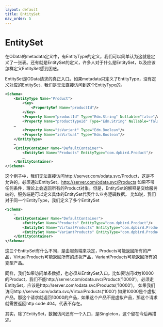 ```yaml
---
layout: default
title: EntitySet
nav_order: 5
---
```


# EntitySet

在OData的metadata定义中，有EntityType的定义，我们可以简单认为这就是定义了一张表。还有就是EntitySet的定义，许多人对于什么是EntitySet，以及应该怎样定义EntitySet感到困惑。

EntitySet是OData请求的真正入口。如果metadata只定义了EntityType，没有定义对应的EntitySet，我们是无法直接访问到这个EntityType的。
```xml
<Schema>            
    <EntityType Name="Product">
        <Key>
            <PropertyRef Name="productId"/>
        </Key>
        <Property Name="productId" Type="Edm.String" Nullable="false"/>
        <Property Name="productTypeId" Type="Edm.String" Nullable="false"/>
    …
        <Property Name="isVariant" Type="Edm.Boolean"/>
        <Property Name="isVirtual" Type="Edm.Boolean"/>
    </EntityType>
    …
    <EntityContainer Name="DefaultContainer">
        <EntitySet Name="Products" EntityType="com.dpbird.Product"/>
        …
    </EntityContainer>
</Schema>
```

这个例子中，我们无法直接访问http://server.com/odata.svc/Product，这是不允许的，必须通过EntitySet，http://server.com/odata.svc/Products
如果不带任何条件，理论上会返回所有的Product对象。但是，EntitySet的解释是交给服务端的，服务端是可以定义具体的EntitySet代表什么业务逻辑数据。
比如说，我们对于同一个EntityType，我们定义了多个EntitySet

```xml
<Schema>
    …
    <EntityContainer Name="DefaultContainer">
        <EntitySet Name="Products" EntityType="com.dpbird.Product"/>
        <EntitySet Name="VirtualProducts" EntityType="com.dpbird.Product"/>
        <EntitySet Name="VariantProducts" EntityType="com.dpbird.Product"/>
    </EntityContainer>
</Schema>
```

这三个EntitySet有什么不同，是由服务端来决定，Products可能返回所有的产品，VirtualProducts可能返回所有的虚拟产品，VariantProducts可能返回所有的变型产品。

同样，我们如果访问单条数据，也必须从EntitySet入口。比如要访问id为10000的Product，我们不能http://server.com/odata.svc/Product(‘10000’)，必须走EntitySet，应该是http://server.com/odata.svc/Products(‘10000’)。
如果我们访问http://server.com/odata.svc/VirtualProducts(‘1000’)
如果10000是个虚拟产品，那这个请求就返回10000的产品，如果这个产品不是虚拟产品，那这个请求就需要返回http code 404，代表不存在。

其实，除了EntitySet，数据访问还有一个入口，是Singleton，这个留在今后再描述。